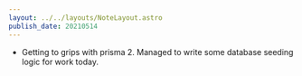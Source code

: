 ```yaml
---
layout: ../../layouts/NoteLayout.astro
publish_date: 20210514
---
```


- Getting to grips with prisma 2. Managed to write some database seeding logic for work today.

